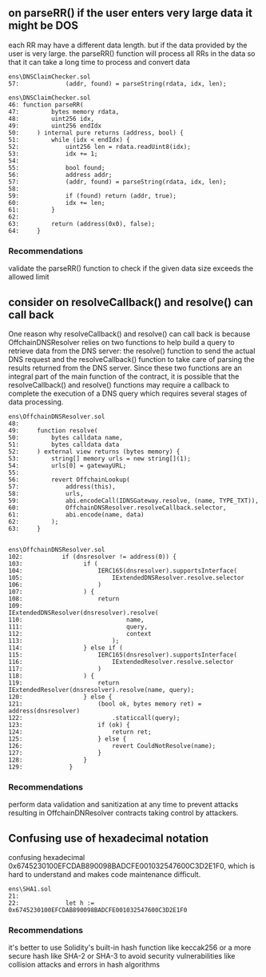 ## on parseRR() if the user enters very large data it might be DOS

each RR may have a different data length. but if the data provided by the user is very large. the parseRR() function will process all RRs in the data so that it can take a long time to process and convert data

``` solidity
ens\DNSClaimChecker.sol
57:             (addr, found) = parseString(rdata, idx, len);

ens\DNSClaimChecker.sol
46: function parseRR(
47:         bytes memory rdata,
48:         uint256 idx,
49:         uint256 endIdx
50:     ) internal pure returns (address, bool) {
51:         while (idx < endIdx) {
52:             uint256 len = rdata.readUint8(idx);
53:             idx += 1;
54: 
55:             bool found;
56:             address addr;
57:             (addr, found) = parseString(rdata, idx, len);
58: 
59:             if (found) return (addr, true);
60:             idx += len;
61:         }
62: 
63:         return (address(0x0), false);
64:     }
```
### Recommendations
validate the parseRR() function to check if the given data size exceeds the allowed limit

## consider on resolveCallback() and resolve() can call back
One reason why resolveCallback() and resolve() can call back is because OffchainDNSResolver relies on two functions to help build a query to retrieve data from the DNS server: the resolve() function to send the actual DNS request and the resolveCallback() function to take care of parsing the results returned from the DNS server. Since these two functions are an integral part of the main function of the contract, it is possible that the resolveCallback() and resolve() functions may require a callback to complete the execution of a DNS query which requires several stages of data processing.

``` solidity
ens\OffchainDNSResolver.sol
48: 
49:     function resolve(
50:         bytes calldata name,
51:         bytes calldata data
52:     ) external view returns (bytes memory) {
53:         string[] memory urls = new string[](1);
54:         urls[0] = gatewayURL;
55: 
56:         revert OffchainLookup(
57:             address(this),
58:             urls,
59:             abi.encodeCall(IDNSGateway.resolve, (name, TYPE_TXT)),
60:             OffchainDNSResolver.resolveCallback.selector,
61:             abi.encode(name, data)
62:         );
63:     }


ens\OffchainDNSResolver.sol
102:           if (dnsresolver != address(0)) {
103:                 if (
104:                     IERC165(dnsresolver).supportsInterface(
105:                         IExtendedDNSResolver.resolve.selector
106:                     )
107:                 ) {
108:                     return
109:                         IExtendedDNSResolver(dnsresolver).resolve(
110:                             name,
111:                             query,
112:                             context
113:                         );
114:                 } else if (
115:                     IERC165(dnsresolver).supportsInterface(
116:                         IExtendedResolver.resolve.selector
117:                     )
118:                 ) {
119:                     return IExtendedResolver(dnsresolver).resolve(name, query);
120:                 } else {
121:                     (bool ok, bytes memory ret) = address(dnsresolver)
122:                         .staticcall(query);
123:                     if (ok) {
124:                         return ret;
125:                     } else {
126:                         revert CouldNotResolve(name);
127:                     }
128:                 }
129:             }

```
### Recommendations
perform data validation and sanitization at any time to prevent attacks resulting in OffchainDNResolver contracts taking control by attackers.

## Confusing use of hexadecimal notation

confusing hexadecimal 0x6745230100EFCDAB890098BADCFE001032547600C3D2E1F0, which is hard to understand and makes code maintenance difficult.
``` solidity
ens\SHA1.sol
21: 
22:             let h := 0x6745230100EFCDAB890098BADCFE001032547600C3D2E1F0
```
### Recommendations
it's better to use Solidity's built-in hash function like keccak256 or a more secure hash like SHA-2 or SHA-3 to avoid security vulnerabilities like collision attacks and errors in hash algorithms